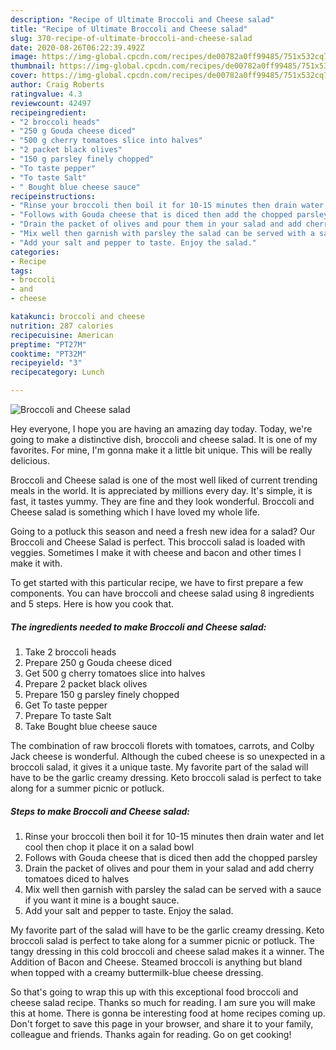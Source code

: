 ```yaml
---
description: "Recipe of Ultimate Broccoli and Cheese salad"
title: "Recipe of Ultimate Broccoli and Cheese salad"
slug: 370-recipe-of-ultimate-broccoli-and-cheese-salad
date: 2020-08-26T06:22:39.492Z
image: https://img-global.cpcdn.com/recipes/de00782a0ff99485/751x532cq70/broccoli-and-cheese-salad-recipe-main-photo.jpg
thumbnail: https://img-global.cpcdn.com/recipes/de00782a0ff99485/751x532cq70/broccoli-and-cheese-salad-recipe-main-photo.jpg
cover: https://img-global.cpcdn.com/recipes/de00782a0ff99485/751x532cq70/broccoli-and-cheese-salad-recipe-main-photo.jpg
author: Craig Roberts
ratingvalue: 4.3
reviewcount: 42497
recipeingredient:
- "2 broccoli heads"
- "250 g Gouda cheese diced"
- "500 g cherry tomatoes slice into halves"
- "2 packet black olives"
- "150 g parsley finely chopped"
- "To taste pepper"
- "To taste Salt"
- " Bought blue cheese sauce"
recipeinstructions:
- "Rinse your broccoli then boil it for 10-15 minutes then drain water and let cool then chop it place it on a salad bowl"
- "Follows with Gouda cheese that is diced then add the chopped parsley"
- "Drain the packet of olives and pour them in your salad and add cherry tomatoes diced to halves"
- "Mix well then garnish with parsley the salad can be served with a sauce if you want it mine is a bought sauce."
- "Add your salt and pepper to taste. Enjoy the salad."
categories:
- Recipe
tags:
- broccoli
- and
- cheese

katakunci: broccoli and cheese 
nutrition: 287 calories
recipecuisine: American
preptime: "PT27M"
cooktime: "PT32M"
recipeyield: "3"
recipecategory: Lunch

---
```



![Broccoli and Cheese salad](https://img-global.cpcdn.com/recipes/de00782a0ff99485/751x532cq70/broccoli-and-cheese-salad-recipe-main-photo.jpg)

Hey everyone, I hope you are having an amazing day today. Today, we're going to make a distinctive dish, broccoli and cheese salad. It is one of my favorites. For mine, I'm gonna make it a little bit unique. This will be really delicious.

Broccoli and Cheese salad is one of the most well liked of current trending meals in the world. It is appreciated by millions every day. It's simple, it is fast, it tastes yummy. They are fine and they look wonderful. Broccoli and Cheese salad is something which I have loved my whole life.

Going to a potluck this season and need a fresh new idea for a salad? Our Broccoli and Cheese Salad is perfect. This broccoli salad is loaded with veggies. Sometimes I make it with cheese and bacon and other times I make it with.


To get started with this particular recipe, we have to first prepare a few components. You can have broccoli and cheese salad using 8 ingredients and 5 steps. Here is how you cook that.

<!--inarticleads1-->

##### The ingredients needed to make Broccoli and Cheese salad:

1. Take 2 broccoli heads
1. Prepare 250 g Gouda cheese diced
1. Get 500 g cherry tomatoes slice into halves
1. Prepare 2 packet black olives
1. Prepare 150 g parsley finely chopped
1. Get To taste pepper
1. Prepare To taste Salt
1. Take  Bought blue cheese sauce


The combination of raw broccoli florets with tomatoes, carrots, and Colby Jack cheese is wonderful. Although the cubed cheese is so unexpected in a broccoli salad, it gives it a unique taste. My favorite part of the salad will have to be the garlic creamy dressing. Keto broccoli salad is perfect to take along for a summer picnic or potluck. 

<!--inarticleads2-->

##### Steps to make Broccoli and Cheese salad:

1. Rinse your broccoli then boil it for 10-15 minutes then drain water and let cool then chop it place it on a salad bowl
1. Follows with Gouda cheese that is diced then add the chopped parsley
1. Drain the packet of olives and pour them in your salad and add cherry tomatoes diced to halves
1. Mix well then garnish with parsley the salad can be served with a sauce if you want it mine is a bought sauce.
1. Add your salt and pepper to taste. Enjoy the salad.


My favorite part of the salad will have to be the garlic creamy dressing. Keto broccoli salad is perfect to take along for a summer picnic or potluck. The tangy dressing in this cold broccoli and cheese salad makes it a winner. The Addition of Bacon and Cheese. Steamed broccoli is anything but bland when topped with a creamy buttermilk-blue cheese dressing. 

So that's going to wrap this up with this exceptional food broccoli and cheese salad recipe. Thanks so much for reading. I am sure you will make this at home. There is gonna be interesting food at home recipes coming up. Don't forget to save this page in your browser, and share it to your family, colleague and friends. Thanks again for reading. Go on get cooking!

